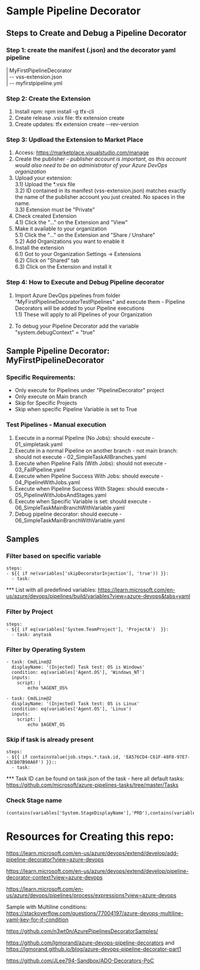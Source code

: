 # Sample Pipeline Decorator

## Steps to Create and Debug a Pipeline Decorator

### Step 1: create the manifest (.json) and the decorator yaml pipeline

| MyFirstPipelineDecorator  
| -- vss-extension.json  
| -- myfirstpipeline.yml  

### Step 2: Create the Extension
1) Install npm: npm install -g tfx-cli
2) Create release .vsix file: tfx extension create
3) Create updates: tfx extension create --rev-version

### Step 3: Updload the Extension to Market Place
1) Access: https://marketplace.visualstudio.com/manage
2) Create the publisher - *publisher account is important, as this account would also need to be an administrator of your Azure DevOps organization*
3) Upload your extension:  
    3.1) Upload the *.vsix file  
    3.2) ID contained in its manifest (vss-extension.json) matches exactly the name of the publisher account you just created. No spaces in the name.  
    3.3) Extension must be "Private"  
4) Check created Extension  
    4.1) Click the "..." on the Extension and "View"
5) Make it available to your organization  
    5.1) Click the "..." on the Extension and "Share / Unshare"  
    5.2) Add Organizations you want to enable it  
6) Install the extension  
    6.1) Got to your Organization Settings -> Extensions  
    6.2) Click on "Shared" tab  
    6.3) Click on the Extension and install it  

### Step 4: How to Execute and Debug Pipeline decorator
1) Import Azure DevOps pipelines from folder "MyFirstPipelineDecoratorTestPipelines" and execute them - Pipeline Decorators will be added to your Pipeline executions  
    1.1) These will apply to all Pipelines of your Organization

2) To debug your Pipeline Decorator add the variable "system.debugContext" = "true"

## Sample Pipeline Decorator: MyFirstPipelineDecorator
### Specific Requirements:
- Only execute for Pipelines under "PipelineDecorator" project
- Only execute on Main branch
- Skip for Specific Projects
- Skip when specific Pipeline Variable is set to True

### Test Pipelines - Manual execution
1) Execute in a normal Pipeline (No Jobs): should execute - 01_simpletask.yaml
2) Execute in a normal Pipeline on another branch - not main branch: should not execute - 02_SimpleTaskAllBranches.yaml
3) Execute when Pipeline Fails (With Jobs): should not execute - 03_FailPipeline.yaml
4) Execute when Pipeline Success With Jobs: should execute - 04_PipelineWithJobs.yaml
5) Execute when Pipeline Success With Stages: should execute - 05_PipelineWithJobsAndStages.yaml
6) Execute when Specific Variable is set: should execute - 06_SimpleTaskMainBranchWithVariable.yaml
7) Debug pipeline decorator: should execute - 06_SimpleTaskMainBranchWithVariable.yaml

## Samples

### Filter based on specific variable
```
steps:
- ${{ if ne(variables['skipDecoratorInjection'], 'true')) }}:
  - task: 
```
*** List with all predefined variables: https://learn.microsoft.com/en-us/azure/devops/pipelines/build/variables?view=azure-devops&tabs=yaml

### Filter by Project
```
steps:
- ${{ if eq(variables['System.TeamProject'], 'ProjectA')  }}:
  - task: anytask
```
### Filter by Operating System
```
- task: CmdLine@2
  displayName: '(Injected) Task test: OS is Windows'
  condition: eq(variables['Agent.OS'], 'Windows_NT')
  inputs:
    script: |
        echo %AGENT_OS% 

- task: CmdLine@2
  displayName: '(Injected) Task test: OS is Linux'
  condition: eq(variables['Agent.OS'], 'Linux')
  inputs:
    script: |
        echo $AGENT_OS 

```
### Skip if task is already present
```
steps:
- ${{ if containsValue(job.steps.*.task.id, 'EA576CD4-C61F-48F8-97E7-A3CB07B90A6F') }}::
  - task: 
```
*** Task ID can be found on task.json of the task - here all default tasks: https://github.com/microsoft/azure-pipelines-tasks/tree/master/Tasks

### Check Stage name
```
(contains(variables['System.StageDisplayName'],'PRD'),contains(variables['System.StageDisplayName'],'Prod'))
```

# Resources for Creating this repo:
https://learn.microsoft.com/en-us/azure/devops/extend/develop/add-pipeline-decorator?view=azure-devops

https://learn.microsoft.com/en-us/azure/devops/extend/develop/pipeline-decorator-context?view=azure-devops

https://learn.microsoft.com/en-us/azure/devops/pipelines/process/expressions?view=azure-devops

Sample with Multiline conditions: https://stackoverflow.com/questions/77004197/azure-devops-multiline-yaml-key-for-if-condition

https://github.com/n3wt0n/AzurePipelinesDecoratorSamples/

https://github.com/lgmorand/azure-devops-pipeline-decorators and https://lgmorand.github.io/blog/azure-devops-pipeline-decorator-part1 

https://github.com/JLee794-Sandbox/ADO-Decorators-PoC

